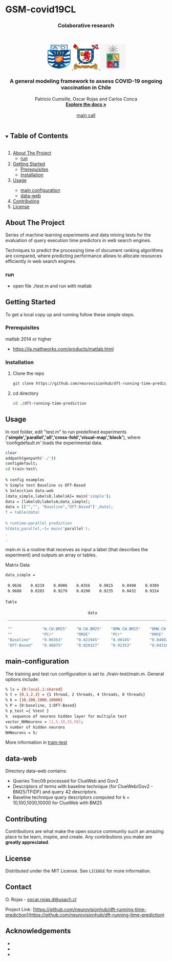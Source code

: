 # GSM-covid19CL
 <h3 align="center">Colaborative research</h3>

 <!-- PROJECT LOGO -->
<br />
<p align="center">
  <a href="https://github.com/neurovisionhub/GSM-covid19CL">
    <img src="images/logobiobio.png" alt="Logo" width="80" height="80">
    <img src="images/logo_usach.png" alt="Logo" width="80" height="80">
    <img src="images/udechile.jpeg" alt="Logo" width="80" height="80">
  </a>

  <h3 align="center">A general modeling framework to assess COVID-19 ongoing vaccination in Chile</h3>

  <p align="center">
    Patricio Cumsille, Oscar Rojas and Carlos Conca
    <br />
    <a href="https://github.com/neurovisionhub/GSM-covid19CL"><strong>Explore the docs »</strong></a>
    <br />
    <br />
    <a href="https://github.com/neurovisionhub/GSM-covid19CL/blob/main/main.m">main call</a>
  </p>
</p>



<!-- TABLE OF CONTENTS -->
<details open="open">
  <summary><h2 style="display: inline-block">Table of Contents</h2></summary>
  <ol>
    <li>
      <a href="#about-the-project">About The Project</a>
      <ul>
        <li><a href="#run">run</a></li>
      </ul>
    </li>
    <li>
      <a href="#getting-started">Getting Started</a>
      <ul>
        <li><a href="#prerequisites">Prerequisites</a></li>
        <li><a href="#installation">Installation</a></li>
      </ul>
    </li>
    <li><a href="#usage">Usage</a></li>
   <ul>
        <li><a href="#main-configuration">main configuration</a></li>
        <li><a href="#data-web">data-web</a></li>
      </ul>
    <li><a href="#contributing">Contributing</a></li>
    <li><a href="#license">License</a></li>
 <!--   <li><a href="#contact">Contact</a></li>
    <li><a href="#acknowledgements">Acknowledgements</a></li>-->
  </ol>
</details>



<!-- ABOUT THE PROJECT -->
## About The Project

Series of machine learning experiments and data mining tests for the evaluation of query execution time predictors in web search engines.

Techniques to predict the processing time of document ranking algorithms are compared, where predicting performance allows to allocate resources efficiently in web search engines.


### run 

* open file ./test.m and run with matlab 

<!-- GETTING STARTED -->
## Getting Started

To get a local copy up and running follow these simple steps.

### Prerequisites
matlab 2014 or higher

* https://la.mathworks.com/products/matlab.html 

### Installation

1. Clone the repo
   ```sh
   git clone https://github.com/neurovisionhub/dft-running-time-prediction.git
   ```
2. cd directory
   ```sh 
   cd ./dft-running-time-prediction
   ```



<!-- USAGE EXAMPLES -->
## Usage


In root folder, edit "test.m" to run predefined experiments (**'simple','parallel','all','cross-fold','visual-map','block'**), where 'configdefault.m' loads the experimental data.

   ```sh
clear
addpath(genpath('./'))
configdefault;
cd train-test\

% config examples
% Simple test Baseline vs DFT-Based 
% Selecction data-web
[data_simple,labelsD,labelsA]= main('simple');
data = [labelsD;labelsA;data_simple];
data = [["","", "Baseline","DFT-Based"]',data];
T = table(data)

% runtime-parallel prediction
%[data_parallel,~]= main('parallel');
.
.

   ```


main.m is a routine that receives as input a label (that describes the experiment) and outputs an array or tables.

Matrix Data

   ```sh
   data_simple =

    0.9636    0.0219    0.8906    0.0356    0.9015    0.0490    0.9309    0.0330
    0.9688    0.0203    0.9279    0.0290    0.9235    0.0432    0.9324    0.0325

Table

                                       data                                    
    ___________________________________________________________________________

    ""             "W.CW.BM25"    "W.CW.BM25"    "BMW.CW.BM25"    "BMW.CW.BM25"
    ""             "PCr"          "RMSE"         "PCr"            "RMSE"       
    "Baseline"     "0.96363"      "0.021945"     "0.90145"        "0.049025"   
    "DFT-Based"    "0.96875"      "0.020327"     "0.92353"        "0.043161"
   ```


## main-configuration
The training and test run configuration is set to ./train-test/main.m. General options include: 

```sh
% ls = {0:local,1:shared}
% t = {0,1,2,3} = {1 thread, 2 threads, 4 threads, 8 threads}
% k = {10,100,1000,10000}  
% P = {0:baseline, 1:DFT-Based}
% p_test ={ %test }
%  sequence of neurons hidden layer for multiple test
vector_NHNeurons = [1,5,10,25,50];
% number of hidden neurons
NHNeurons = 5;
```
More information in [train-test]

## data-web

Directory data-web contains:

*  Queries Trec09 processed for ClueWeb and Gov2
* Descriptors of terms with baseline technique (for ClueWeb/Gov2 - BM25/TFIDF) and query 42 descriptors.
* Baseline technique query descriptors computed for k = 10,100,1000,10000 for ClueWeb with BM25

<!-- CONTRIBUTING -->
## Contributing

Contributions are what make the open source community such an amazing place to be learn, inspire, and create. Any contributions you make are **greatly appreciated**.



<!-- LICENSE -->
## License

Distributed under the MIT License. See `LICENSE` for more information.



<!-- CONTACT -->
## Contact

O. Rojas - oscar.rojas.d@usach.cl

Project Link: [https://github.com/neurovisionhub/dft-running-time-prediction](https://github.com/neurovisionhub/dft-running-time-prediction)



<!-- ACKNOWLEDGEMENTS -->
## Acknowledgements

* []()
* []()
* []()

<!-- 
<a rel="license" href="http://creativecommons.org/licenses/by/4.0/"><img alt="Creative Commons License" style="border-width:0" src="https://i.creativecommons.org/l/by/4.0/88x31.png" /></a><br />This work is licensed under a <a rel="license" href="http://creativecommons.org/licenses/by/4.0/">Creative Commons Attribution 4.0 International License</a>.


<!-- MARKDOWN LINKS & IMAGES -->
<!-- https://www.markdownguide.org/basic-syntax/#reference-style-links -->

[train-test]: https://github.com/neurovisionhub/dft-running-time-prediction/tree/master/train-test
